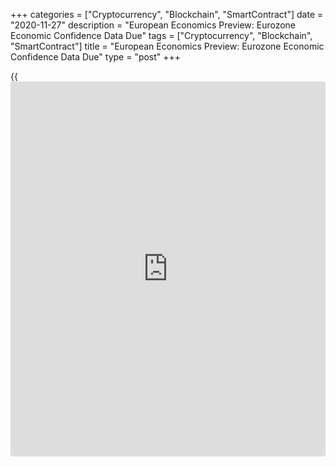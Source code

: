 +++
categories = ["Cryptocurrency", "Blockchain", "SmartContract"]
date = "2020-11-27"
description = "European Economics Preview: Eurozone Economic Confidence Data Due"
tags = ["Cryptocurrency", "Blockchain", "SmartContract"]
title = "European Economics Preview: Eurozone Economic Confidence Data Due"
type = "post"
+++

{{<iframe id="large-banner" src="https://www.bounty.group/#slide=27.0" width="100%" height="600" scrolling="no" style="border: 0px solid rgb(216, 221, 230); border-radius: 3px;">}}

Economic confidence survey results from euro area and flash consumer
prices from France are due on Friday, headlining a light day for the
European economic [news](https://www.letsplayfx.com/blog/forex-news-website/).

At 2.00 am ET, Destatis is set to issue Germany's import prices for
October. Economists forecast import prices to fall 4.1 percent annually
following a 4.3 percent decrease in September.

In the meantime, retail sales data from Statistics Norway is due. Sales
are forecast to remain flat on month, after rising 0.3 percent in
September.

At 2.45 am ET, the French statistical office Insee is scheduled to issue
flash consumer prices, revised quarterly national accounts and household
consumption figures.

France's consumer prices are forecast to climb 0.1 percent annually in
November after staying flat in October.

At 3.00 am ET, final GDP from Austria, unemployment from Hungary and
retail sales from Spain are due.

Half an hour later, Statistics Sweden is set to release GDP, retail
sales and foreign trade figures. GDP is forecast to grow 4.4 percent
sequentially in the third quarter after falling 8.6 percent in the
second quarter.

At 4.00 am ET, Italy's [business][1] and consumer sentiment survey
results are due.

At 5.00 am ET, the European Commission is set to publish economic
confidence survey results. The economic confidence index is seen falling
to 86.5 in November from 90.9 in October.

For comments and feedback [contact](https://www.playgroundfx.com/contact/): editorial@rtt[news](https://www.letsplayfx.com/blog/forex-news-website/).com

[Economic News][2]

 **What parts of the world are seeing the best (and worst) economic
performances lately? Click[here][3] to check out our [Econ Scorecard][3]
and find out! See up-to-the-moment [ranking](https://www.playgroundfx.com/blog/crypto-exchange-ranking/)s for the best and worst
performers in [GDP][4], [unemployment rate][5], [inflation][3] and much
more.**

   1. www.rtt[news](https://www.letsplayfx.com/blog/forex-news-website/).com/Content/Business.aspx
   2. www.rtt[news](https://www.letsplayfx.com/blog/forex-news-website/).com/Content/EconomicNews.aspx
   3. www.rtt[news](https://www.letsplayfx.com/blog/forex-news-website/).com/economic-scorecard/world-rank/CPI/highest-performance.aspx
   4. www.rtt[news](https://www.letsplayfx.com/blog/forex-news-website/).com/economic-scorecard/world-rank/GDP/highest-performance.aspx
   5. www.rtt[news](https://www.letsplayfx.com/blog/forex-news-website/).com/economic-scorecard/world-rank/unemployment-rate/lowest-performance.aspx